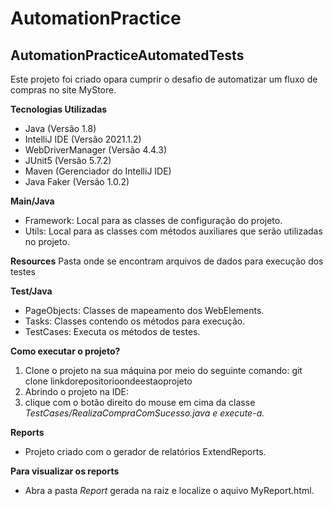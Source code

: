 # AutomationPractice
**AutomationPracticeAutomatedTests**
---
Este projeto foi criado opara cumprir o desafio de automatizar um fluxo de compras no site MyStore.

**Tecnologias Utilizadas**
* Java (Versão 1.8)
* IntelliJ IDE (Versão 2021.1.2)
* WebDriverManager (Versão 4.4.3)
* JUnit5 (Versão 5.7.2)
* Maven (Gerenciador do IntelliJ IDE)
* Java Faker (Versão 1.0.2)


**Main/Java**
* Framework: Local para as classes de configuração do projeto.
* Utils: Local para as classes com métodos auxiliares que serão utilizadas no
projeto.

**Resources**
Pasta onde se encontram arquivos de dados para execução dos testes

**Test/Java**
* PageObjects: Classes de mapeamento dos WebElements.
* Tasks: Classes contendo os métodos para execução.
* TestCases: Executa os métodos de testes.

**Como executar o projeto?** 
1. Clone o projeto na sua máquina por meio do seguinte comando:
git clone linkdorepositorioondeestaoprojeto
2. Abrindo o projeto na IDE:
3. clique com o botão direito do mouse em cima da classe
*TestCases/RealizaCompraComSucesso.java e execute-a.* 

**Reports**
* Projeto criado com o gerador de relatórios ExtendReports.

**Para visualizar os reports**
* Abra a pasta *Report* gerada na raiz e localize o aquivo MyReport.html.

